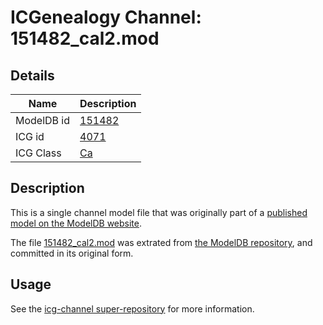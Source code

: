 # ICGenealogy Channel: 151482\_cal2.mod

## Details

Name | Description
---- | -----------
ModelDB id | [151482](http://senselab.med.yale.edu/ModelDB/ShowModel.cshtml?model=151482)
ICG id | [4071](http://icg.neurotheory.ox.ac.uk/channels/3/4071)
ICG Class | [Ca](http://icg.neurotheory.ox.ac.uk/channels/3)

## Description

This is a single channel model file that was originally part of a [published model on the ModelDB website](http://senselab.med.yale.edu/mModelDB/ShowModel.cshtml?model=151482).

The file [151482\_cal2.mod](151482_cal2.mod) was extrated from [the ModelDB repository](http://senselab.med.yale.edu/ModelDB/ShowModel.cshtml?model=151482), and committed in its original form.

## Usage

See the [icg-channel super-repository](https://github.com/icgenealogy/icg-channels) for more information.